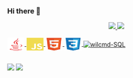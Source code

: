 ### Hi there 👋


<div align="center">
  <a href="https://github.com/wilcmd">
  <img height="150px" src="https://github-readme-stats.vercel.app/api?username=wilcmd&show_icons=true&theme=dracula&include_all_commits=true&count_private=true"/>
  <img height="150px" src="https://github-readme-stats.vercel.app/api/top-langs/?username=wilcmd&layout=compact&langs_count=7&theme=dracula"/>
</div>
  
  <SPAM>
<div style="display: inline_block"><br>
   <img align="center" alt="wilcmd-Java" height="30" width="40" src="https://raw.githubusercontent.com/devicons/devicon/master/icons/java/java-plain.svg">
  <img align="center" alt="wilcmd-Js" height="30" width="40" src="https://raw.githubusercontent.com/devicons/devicon/master/icons/javascript/javascript-plain.svg">
 <!-- <img align="center" alt="wilcmd-Jquery" height="30" width="40" src="https://raw.githubusercontent.com/devicons/devicon/master/icons/jquery/jquery-plain.svg">
  <img align="center" alt="wilcmd-Csharp" height="30" width="40" src="https://raw.githubusercontent.com/devicons/devicon/master/icons/csharp/csharp-plain.svg"> -->
  <!--<img align="center" alt="wilcmd-PHP" height="30" width="40" src="https://cdn.jsdelivr.net/gh/devicons/devicon/icons/php/php-original.svg" > -->
 <!-- <img align="center" alt="Henrique-Bootstrap" height="30" width="40" src="https://cdn.jsdelivr.net/gh/devicons/devicon/icons/bootstrap/bootstrap-plain-wordmark.svg" > -->
  <img align="center" alt="wilcmd-HTML" height="30" width="40" src="https://raw.githubusercontent.com/devicons/devicon/master/icons/html5/html5-original.svg">
  <img align="center" alt="wilcmd-CSS" height="30" width="40" src="https://raw.githubusercontent.com/devicons/devicon/master/icons/css3/css3-original.svg">
  <img align="center" alt="wilcmd-SQL" height="30" width="40" src="https://cdn.jsdelivr.net/gh/devicons/devicon/icons/mysql/mysql-original-wordmark.svg">
</div>
  
##
  
<div> 
 <a href = "malito:wilque.uscs@gmail.com"><img src="https://img.shields.io/badge/-Gmail-%23333?style=for-the-badge&logo=gmail&logoColor=white" target="_blank"></a>
 <a href="https://www.linkedin.com/in/wilque-souza-9227b364/" target="_blank"><img src="https://img.shields.io/badge/-LinkedIn-%230077B5?style=for-the-badge&logo=linkedin&logoColor=white"      target="_blank"></a> 
</div>
